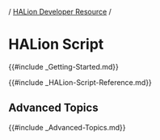 / [HALion Developer Resource](../..//HALion-Developer-Resource.md) /

# HALion Script

{{#include _Getting-Started.md}}

{{#include _HALion-Script-Reference.md}}

## Advanced Topics

{{#include _Advanced-Topics.md}}